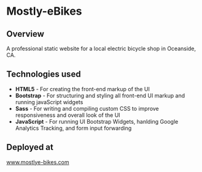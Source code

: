 # Mostly-eBikes

## Overview
A professional static website for a local electric bicycle shop in Oceanside, CA. 

## Technologies used
* **HTML5** - For creating the front-end markup of the UI
* **Bootstrap** - For structuring and styling all front-end UI markup and running javaScript widgets
* **Sass** - For writing and compiling custom CSS to improve responsiveness and overall look of the UI
* **JavaScript** - For running UI Bootstrap Widgets, hanlding Google Analytics Tracking, and form input forwarding


## Deployed at
www.mostlye-bikes.com
